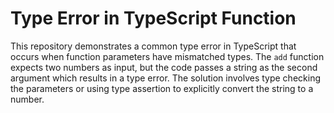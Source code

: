 # Type Error in TypeScript Function
This repository demonstrates a common type error in TypeScript that occurs when function parameters have mismatched types. The `add` function expects two numbers as input, but the code passes a string as the second argument which results in a type error. The solution involves type checking the parameters or using type assertion to explicitly convert the string to a number.